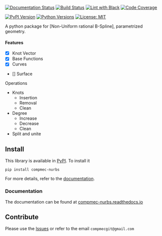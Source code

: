 [![Documentation Status][docs-img]][docs-url]
[![Build Status][build-img]][build-url]
[![Lint with Black][lintblack-img]][lintblack-url]
[![Code Coverage][coverage-img]][coverage-url]

[![PyPI Version][pypi-img]][pypi-url]
[![Python Versions][pyversions-img]][pyversions-url]
[![License: MIT][license-img]][license-url]

A python package for [Non-Uniform rational B-Spline], parametrized geometry.


#### Features

* [X] Knot Vector
* [X] Base Functions
* [X] Curves
* [] Surface

Operations

* Knots
    * Insertion
    * Removal
    * Clean
* Degree
    * Increase
    * Decrease
    * Clean
* Split and unite

## Install

This library is available in [PyPI][pypi-url]. To install it

```
pip install compmec-nurbs
```

For more details, refer to the [documentation][docs-url].

### Documentation

The documentation can be found at [compmec-nurbs.readthedocs.io][docs-url]


## Contribute

Please use the [Issues][issues-url] or refer to the email ```compmecgit@gmail.com```

<!-- Badges: -->

<!-- Badges: -->

[lintblack-img]: https://github.com/compmec/nurbs/actions/workflows/black.yaml/badge.svg
[lintblack-url]: https://github.com/compmec/nurbs/actions/workflows/black.yaml
[docs-img]: https://readthedocs.org/projects/compmec-nurbs/badge/?version=latest
[docs-url]: https://compmec-nurbs.readthedocs.io/en/latest/?badge=latest
[pypi-img]: https://img.shields.io/pypi/v/compmec-nurbs
[pypi-url]: https://pypi.org/project/compmec-nurbs/
[build-img]: https://github.com/compmec/nurbs/actions/workflows/build.yaml/badge.svg
[build-url]: https://github.com/compmec/nurbs/actions/workflows/build.yaml
[coverage-img]: https://codecov.io/gh/compmec/nurbs/branch/main/graph/badge.svg?token=vfGMPe9W3I
[coverage-url]: https://codecov.io/gh/compmec/nurbs
[pyversions-img]: https://img.shields.io/pypi/pyversions/compmec-nurbs.svg?style=flat-square
[pyversions-url]: https://pypi.org/project/compmec-nurbs/
[license-img]: https://img.shields.io/pypi/l/ansicolortags.svg
[license-url]: https://github.com/compmec/nurbs/blob/main/LICENSE.md
[pypi-url]: https://pypi.org/project/compmec-nurbs/
[issues-url]: https://github.com/compmec/nurbs/issues
